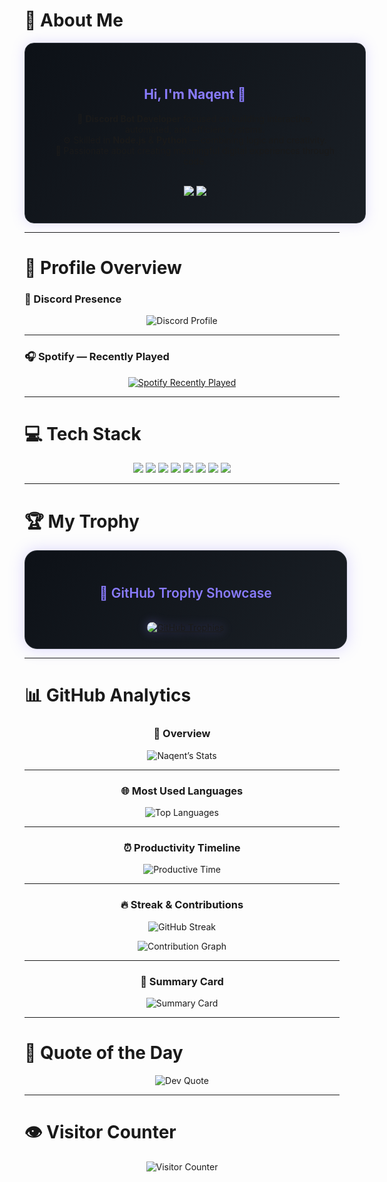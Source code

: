 # 💫 About Me
<div align="center">
  <div style="
    background: linear-gradient(135deg, #0d1117 0%, #1a1f25 100%);
    border: 1px solid #30363d;
    border-radius: 15px;
    padding: 40px 45px;
    box-shadow: 0 0 20px rgba(138,124,255,0.25);
    display: inline-block;
    width: 90%;
    max-width: 600px;
  ">

  <h2 style="color:#8A7CFF;">Hi, I'm Naqent 👋</h2>
  <p align="center">
    💼 <b>Discord Bot Developer</b> focused on building interactive, automated, and efficient systems.<br/>
    ⚙️ Skilled in <b>Node.js</b> & <b>Python</b> — combining logic and creativity.<br/>
    🌌 Passionate about creating meaningful digital experiences through code.
  </p>

  <br/>

  <a href="https://discord.com/users/Naqint" target="_blank">
    <img src="https://img.shields.io/badge/Discord%20-%20Naqint-5865F2?style=for-the-badge&logo=discord&logoColor=white"/>
  </a>
  <a href="https://github.com/naqent" target="_blank">
    <img src="https://img.shields.io/badge/GitHub%20-%20naqent-181717?style=for-the-badge&logo=github&logoColor=white"/>
  </a>

  </div>
</div>

---

# 🪩 Profile Overview

### 🧩 Discord Presence
<p align="center">
  <img src="https://lanyard.cnrad.dev/api/1046360722214490202?theme=dark&bg=0d1117&borderRadius=10px&idleMessage=Probably%20coding%20something%20cool...&animated=true" alt="Discord Profile"/>
</p>

---

### 🎧 Spotify — Recently Played
<p align="center">
  <a href="https://open.spotify.com/user/31shkbtgac5xh3wzijj5bbylp63i" target="_blank">
    <img src="https://spotify-recently-played-readme.vercel.app/api?user=31shkbtgac5xh3wzijj5bbylp63i&count=4&width=480&unique=true&border_radius=12&show_time=true&background_color=0d1117&border_color=8A7CFF" alt="Spotify Recently Played"/>
  </a>
</p>

---

# 💻 Tech Stack

<p align="center">
  <img src="https://img.shields.io/badge/Node.js-43853D?style=for-the-badge&logo=node.js&logoColor=white"/>
  <img src="https://img.shields.io/badge/Python-3776AB?style=for-the-badge&logo=python&logoColor=white"/>
  <img src="https://img.shields.io/badge/JavaScript-F7DF1E?style=for-the-badge&logo=javascript&logoColor=black"/>
  <img src="https://img.shields.io/badge/TypeScript-007ACC?style=for-the-badge&logo=typescript&logoColor=white"/>
  <img src="https://img.shields.io/badge/GitHub-181717?style=for-the-badge&logo=github&logoColor=white"/>
  <img src="https://img.shields.io/badge/Vercel-000000?style=for-the-badge&logo=vercel&logoColor=white"/>
  <img src="https://img.shields.io/badge/Bash-4EAA25?style=for-the-badge&logo=gnu-bash&logoColor=white"/>
  <img src="https://img.shields.io/badge/VSCode-0078D4?style=for-the-badge&logo=visual%20studio%20code&logoColor=white"/>
</p>

---

# 🏆 My Trophy

<div align="center">

  <div style="
    background: linear-gradient(135deg, #0d1117 0%, #1a1f25 100%);
    border: 1px solid #30363d;
    border-radius: 20px;
    box-shadow: 0 0 25px rgba(138,124,255,0.3);
    padding: 25px 30px;
    width: 90%;
    max-width: 750px;
    transition: 0.3s ease;
  ">
    <h2 style="color:#8A7CFF; font-weight:600;">🏅 GitHub Trophy Showcase</h2>

  <br/>

  <a href="https://github-profile-trophy.ryo-ma.vercel.app/?username=naqent&theme=tokyonight&no-frame=true&no-bg=true&column=4&margin-w=15&margin-h=15" target="_blank">
    <img 
      src="https://github-profile-trophy.ryo-ma.vercel.app/?username=naqent&theme=tokyonight&no-frame=true&no-bg=true&column=4&margin-w=15&margin-h=15"
      alt="GitHub Trophies"
      style="border-radius:12px; transition:0.3s ease; filter: drop-shadow(0 0 8px rgba(138,124,255,0.4));"
      onmouseover="this.style.transform='scale(1.05)'; this.style.filter='drop-shadow(0 0 15px rgba(138,124,255,0.7))';"
      onmouseout="this.style.transform='scale(1)'; this.style.filter='drop-shadow(0 0 8px rgba(138,124,255,0.4))';"
    />
  </a>

  </div>

</div>

---

# 📊 GitHub Analytics

<div align="center">

### 💫 Overview
![Naqent’s Stats](https://github-profile-summary-cards.vercel.app/api/cards/stats?username=naqent&theme=tokyonight&border=30363d&ring=8A7CFF)

---

### 🌐 Most Used Languages
![Top Languages](https://github-profile-summary-cards.vercel.app/api/cards/repos-per-language?username=naqent&theme=tokyonight&border=30363d&ring=8A7CFF)

---

### ⏰ Productivity Timeline
![Productive Time](https://github-profile-summary-cards.vercel.app/api/cards/productive-time?username=naqent&theme=tokyonight&utcOffset=8&border=30363d&ring=8A7CFF)

---

### 🔥 Streak & Contributions
![GitHub Streak](https://github-readme-streak-stats.herokuapp.com/?user=naqent&theme=tokyonight&ring=8A7CFF&fire=8A7CFF&currStreakLabel=8A7CFF&hide_border=false)

![Contribution Graph](https://github-readme-activity-graph.vercel.app/graph?username=naqent&theme=tokyo-night&bg_color=0d1117&color=8A7CFF&line=8A7CFF&point=FFFFFF&hide_border=false)

---

### 🧠 Summary Card
![Summary Card](https://github-profile-summary-cards.vercel.app/api/cards/profile-details?username=naqent&theme=tokyonight&border=30363d&ring=8A7CFF)

</div>

---

# 💬 Quote of the Day
<p align="center">
  <img src="https://quotes-github-readme.vercel.app/api?type=horizontal&theme=dark" alt="Dev Quote" />
</p>

---

# 👁️ Visitor Counter
<p align="center">
  <img src="https://count.getloli.com/@naqent?theme=asoul" alt="Visitor Counter"/>
</p>

<!-- 💜 Made with love by naqent -->
